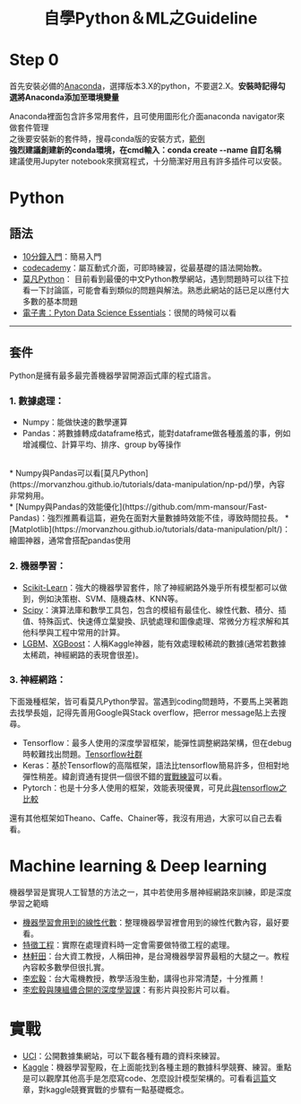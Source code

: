 
# <center>自學Python＆ML之Guideline

# Step 0
首先安裝必備的[Anaconda](https://www.anaconda.com/download/#macos)，選擇版本3.X的python，不要選2.X。**安裝時記得勾選將Anaconda添加至環境變量**<br>

Anaconda裡面包含許多常用套件，且可使用圖形化介面anaconda navigator來做套件管理<br>
之後要安裝新的套件時，搜尋conda版的安裝方式，[範例](https://anaconda.org/anaconda/seaborn)<br>
**強烈建議創建新的conda環境，在cmd輸入：conda create --name 自訂名稱**<br>
建議使用Jupyter notebook來撰寫程式，十分簡潔好用且有許多插件可以安裝。

# Python
## 語法
* [10分鐘入門](http://tech-marsw.logdown.com/blog/2014/09/03/getting-started-with-python-in-ten-minute)：簡易入門<br>
* [codecademy](https://www.codecademy.com/learn/learn-python)：屬互動式介面，可即時練習，從最基礎的語法開始教。<br>
* [莫凡Python](https://morvanzhou.github.io/tutorials/python-basic/basic/)：
目前看到最優的中文Python教學網站，遇到問題時可以往下拉看一下討論區，可能會看到類似的問題與解法。熟悉此網站的話已足以應付大多數的基本問題<br>
* [電子書：Pyton Data Science Essentials](https://drive.google.com/file/d/0ByWScuX6orvdZExQWUVCUlRxQkE/view)：很閒的時候可以看<br>

***

## 套件
Python是擁有最多最完善機器學習開源函式庫的程式語言。
### 1. 數據處理：
* Numpy：能做快速的數學運算<br>
* Pandas：將數據轉成dataframe格式，能對dataframe做各種羞羞的事，例如增減欄位、計算平均、排序、group by等操作
<br>
* Numpy與Pandas可以看[莫凡Python](https://morvanzhou.github.io/tutorials/data-manipulation/np-pd/)學，內容非常夠用。<br>
* [Numpy與Pandas的效能優化](https://github.com/mm-mansour/Fast-Pandas)：強烈推薦看這篇，避免在面對大量數據時效能不佳，導致時間拉長。
* [Matplotlib](https://morvanzhou.github.io/tutorials/data-manipulation/plt/)：繪圖神器，通常會搭配pandas使用

### 2. 機器學習：
* [Scikit-Learn](https://morvanzhou.github.io/tutorials/machine-learning/sklearn/)：強大的機器學習套件，除了神經網路外幾乎所有模型都可以做到，例如決策樹、SVM、隨機森林、KNN等。<br>
* [Scipy](https://www.scipy.org/install.html)：演算法庫和數學工具包，包含的模組有最佳化、線性代數、積分、插值、特殊函式、快速傅立葉變換、訊號處理和圖像處理、常微分方程求解和其他科學與工程中常用的計算。<br>
* [LGBM](https://github.com/Microsoft/LightGBM)、[XGBoost](https://medium.com/@yehjames/資料分析-機器學習-第5-2講-kaggle機器學習競賽神器xgboost介紹-1c8f55cffcc)：人稱Kaggle神器，能有效處理較稀疏的數據(通常若數據太稀疏，神經網路的表現會很差)。

### 3. 神經網路：
下面幾種框架，皆可看莫凡Python學習。當遇到coding問題時，不要馬上哭著跑去找學長姐，記得先善用Google與Stack overflow，把error message貼上去搜尋。<br>
* Tensorflow：最多人使用的深度學習框架，能彈性調整網路架構，但在debug時較難找出問題。[Tensorflow社群](http://www.tensorflownews.com)
* Keras：基於Tensorflow的高階框架，語法比tensorflow簡易許多，但相對地彈性稍差。緯創資通有提供一個很不錯的[實戰練習](https://github.com/erhwenkuo/deep-learning-with-keras-notebooks)可以看。
* Pytorch：也是十分多人使用的框架，效能表現優異，可見此[與tensorflow之比較](https://www.leiphone.com/news/201708/Npflmddi8OGbnJHi.html)<br>

還有其他框架如Theano、Caffe、Chainer等，我沒有用過，大家可以自己去看看。

# Machine learning & Deep learning
機器學習是實現人工智慧的方法之一，其中若使用多層神經網路來訓練，即是深度學習之範疇<br>
* [機器學習會用到的線性代數](https://www.youtube.com/playlist?list=PLPq6UM7IeBiHepqeGmaOGdDDV85CowG-7)：整理機器學習裡會用到的線性代數內容，最好要看。
* [特徵工程](https://read01.com/oxJ4E3.html#.Wr8nrmbW4xc)：實際在處理資料時一定會需要做特徵工程的處理。
* [林軒田](https://www.youtube.com/watch?v=nQvpFSMPhr0&list=PLXVfgk9fNX2I7tB6oIINGBmW50rrmFTqf)：台大資工教授，人稱田神，是台灣機器學習界最粗的大腿之一。教程內容較多數學但很扎實。
* [李宏毅](https://www.youtube.com/watch?v=CXgbekl66jc&list=PLJV_el3uVTsPy9oCRY30oBPNLCo89yu49)：台大電機教授，教學活潑生動，講得也非常清楚，十分推薦！
* [李宏毅與陳縕儂合開的深度學習課](https://www.csie.ntu.edu.tw/~yvchen/f106-adl/syllabus)：有影片與投影片可以看。

# 實戰
* [UCI](http://archive.ics.uci.edu/ml/datasets.html)：公開數據集網站，可以下載各種有趣的資料來練習。
* [Kaggle](https://www.kaggle.com)：機器學習聖殿，在上面能找到各種主題的數據科學競賽、練習。重點是可以觀摩其他高手是怎麼寫code、怎麼設計模型架構的。可看看[這篇](https://www.jianshu.com/p/32def2294ae6)文章，對kaggle競賽實戰的步驟有一點基礎概念。

